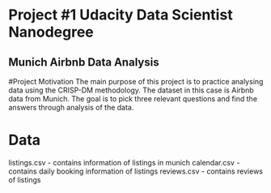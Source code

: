 # Project #1 Udacity Data Scientist Nanodegree

## Munich Airbnb Data Analysis

#Project Motivation
The main purpose of this project is to practice analysing data using the CRISP-DM methodology.
The dataset in this case is Airbnb data from Munich.
The goal is to pick three relevant questions and find the answers through analysis of the data.

# Data
listings.csv - contains information of listings in munich
calendar.csv - contains daily booking information of listings 
reviews.csv - contains reviews of listings



